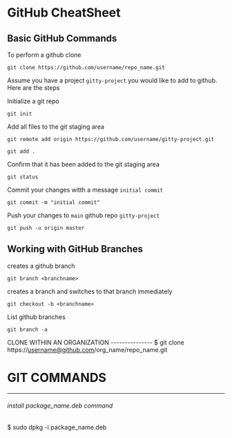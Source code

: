 # GitHub CheatSheet

## Basic GitHub Commands

To perform a github clone

```
git clone https://github.com/username/repo_name.git
```

Assume you have a project `gitty-project` you would like to add to github. Here are the steps

Initialize a git repo

```
git init
```

Add all files to the git staging area

```
git remote add origin https://github.com/username/gitty-project.git
```

```
git add .
```

Confirm that it has been added to the git staging area

```
git status
```

Commit your changes witth a message `initial commit`

```
git commit -m "initial commit"
```

Push your changes to `main` github repo `gitty-project`

```
git push -u origin master
```

## Working with GitHub Branches

creates a github branch

```
git branch <branchname>
```

creates a branch and switches to that branch immediately

```
git checkout -b <branchname>
```

List github branches

```
git branch -a
```

CLONE WITHIN AN ORGANIZATION ---------------
$ git clone https://username@github.com/org_name/repo_name.git

# GIT COMMANDS

---

###### install package_name.deb command

$ sudo dpkg -i package_name.deb
